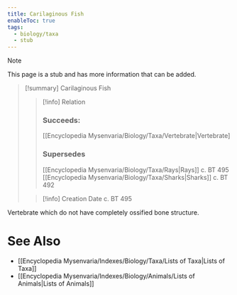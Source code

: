 ```yaml
---
title: Carilaginous Fish
enableToc: true
tags:
  - biology/taxa
  - stub
---
```


> [!note]
> This page is a stub and has more information that can be added.

> [!summary] Carilaginous Fish
> > [!info] Relation
> > ### Succeeds:
> > [[Encyclopedia Mysenvaria/Biology/Taxa/Vertebrate|Vertebrate]
> > ### Supersedes 
> > [[Encyclopedia Mysenvaria/Biology/Taxa/Rays|Rays]] c. BT 495
> > [[Encyclopedia Mysenvaria/Biology/Taxa/Sharks|Sharks]] c. BT 492
>
> > [!info] Creation Date
> > c. BT 495

Vertebrate which do not have completely ossified bone structure.

# See Also
- [[Encyclopedia Mysenvaria/Indexes/Biology/Taxa/Lists of Taxa|Lists of Taxa]]
- [[Encyclopedia Mysenvaria/Indexes/Biology/Animals/Lists of Animals|Lists of Animals]]
